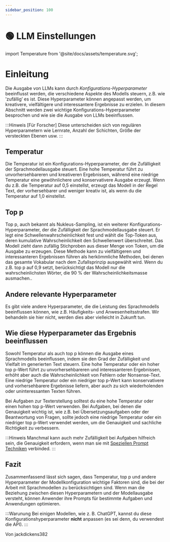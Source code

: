 ```yaml
---
sidebar_position: 100
---
```


# 🟢 LLM Einstellungen


import Temperature from '@site/docs/assets/temperature.svg';

<div style={{textAlign: 'center'}}>
  <Temperature style={{width:"100%",height:"300px",verticalAlign:"top"}}/>
</div>

# Einleitung

Die Ausgabe von LLMs kann durch *Konfigurations-Hyperparameter* beeinflusst werden, die verschiedene Aspekte des Modells steuern, z.B. wie ’zufällig’ es ist. Diese Hyperparameter können angepasst werden, um kreativere, vielfältigere und interessantere Ergebnisse zu erzielen. In diesem Abschnitt werden zwei wichtige Konfigurations-Hyperparameter besprochen und wie sie die Ausgabe von LLMs beeinflussen.

:::Hinweis
[Für Forscher] Diese unterscheiden sich von regulären Hyperparametern wie Lernrate, Anzahl der Schichten, Größe der versteckten Ebenen usw.
:::

## Temperatur

Die Temperatur ist ein Konfigurations-Hyperparameter, der die Zufälligkeit der Sprachmodellausgabe steuert. Eine hohe Temperatur führt zu unvorhersehbareren und kreativeren Ergebnissen, während eine niedrige Temperatur eine gewöhnlichere und konservativere Ausgabe erzeugt. Wenn du z.B. die Temperatur auf 0,5 einstellst, erzeugt das Modell in der Regel Text, der vorhersehbarer und weniger kreativ ist, als wenn du die Temperatur auf 1,0 einstellst.

## Top p

Top p, auch bekannt als Nukleus-Sampling, ist ein weiterer Konfigurations-Hyperparameter, der die Zufälligkeit der Sprachmodellausgabe steuert. Er legt eine Schwellenwahrscheinlichkeit fest und wählt die Top-Token aus, deren kumulative Wahrscheinlichkeit den Schwellenwert überschreitet. Das Modell zieht dann zufällig Stichproben aus dieser Menge von Token, um die Ausgabe zu erzeugen. Diese Methode kann zu vielfältigeren und interessanteren Ergebnissen führen als herkömmliche Methoden, bei denen das gesamte Vokabular nach dem Zufallsprinzip ausgewählt wird. Wenn du z.B. top p auf 0,9 setzt, berücksichtigt das Modell nur die wahrscheinlichsten Wörter, die 90 % der Wahrscheinlichkeitsmasse ausmachen..

## Andere relevante Hyperparameter

Es gibt viele andere Hyperparameter, die die Leistung des Sprachmodells beeinflussen können, wie z.B. Häufigkeits- und Anwesenheitsstrafen. Wir behandeln sie hier nicht, werden dies aber vielleicht in Zukunft tun.

## Wie diese Hyperparameter das Ergebnis beeinflussen

Sowohl Temperatur als auch top p können die Ausgabe eines Sprachmodells beeinflussen, indem sie den Grad der Zufälligkeit und Vielfalt im generierten Text steuern. Eine hohe Temperatur oder ein hoher top p-Wert führt zu unvorhersehbareren und interessanteren Ergebnissen, erhöht aber auch die Wahrscheinlichkeit von Fehlern oder Nonsense-Text. Eine niedrige Temperatur oder ein niedriger top p-Wert kann konservativere und vorhersehbarere Ergebnisse liefern, aber auch zu sich wiederholenden oder uninteressanten Texten führen.

Bei Aufgaben zur Texterstellung solltest du eine hohe Temperatur oder einen hohen top p-Wert verwenden. Bei Aufgaben, bei denen die Genauigkeit wichtig ist, wie z.B. bei Übersetzungsaufgaben oder der Beantwortung von Fragen, sollte jedoch eine niedrige Temperatur oder ein niedriger top p-Wert verwendet werden, um die Genauigkeit und sachliche Richtigkeit zu verbessern.

:::Hinweis
Manchmal kann auch mehr Zufälligkeit bei Aufgaben hilfreich sein, die Genauigkeit erfordern, wenn man sie mit [Speziellen Prompt Techniken](https://learnprompting.org/docs/intermediate/self_consistency) verbinded.
:::




## Fazit

Zusammenfassend lässt sich sagen, dass Temperatur, top p und andere Hyperparameter der Modellkonfiguration wichtige Faktoren sind, die bei der Arbeit mit Sprachmodellen zu berücksichtigen sind. Wenn man die Beziehung zwischen diesen Hyperparametern und der Modellausgabe versteht, können Anwender ihre Prompts für bestimmte Aufgaben und Anwendungen optimieren.

:::Warunung
Bei einigen Modellen, wie z. B. ChatGPT, kannst du diese Konfigurationshyperparameter **nicht** anpassen (es sei denn, du verwendest die API).
:::

Von jackdickens382